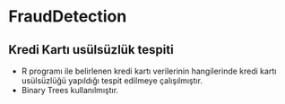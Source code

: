 # FraudDetection
## Kredi Kartı usülsüzlük tespiti
- R programı ile belirlenen kredi kartı verilerinin hangilerinde kredi kartı usülsüzlüğü yapıldığı tespit edilmeye çalışılmıştır.
- Binary Trees kullanılmıştır.
